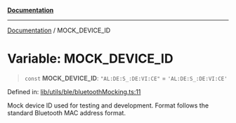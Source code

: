 [**Documentation**](../README.md)

***

[Documentation](../README.md) / MOCK\_DEVICE\_ID

# Variable: MOCK\_DEVICE\_ID

> `const` **MOCK\_DEVICE\_ID**: `"AL:DE:S_:DE:VI:CE"` = `'AL:DE:S_:DE:VI:CE'`

Defined in: [lib/utils/ble/bluetoothMocking.ts:11](https://github.com/aldesgroup/goaldn/blob/6a7943d02984b1a6b41d76a3a483a1484b644076/lib/utils/ble/bluetoothMocking.ts#L11)

Mock device ID used for testing and development.
Format follows the standard Bluetooth MAC address format.
